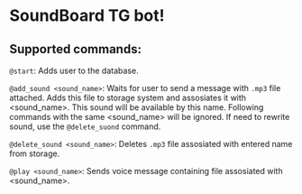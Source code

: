 # SoundBoard TG bot!
## Supported commands:
`@start`:
Adds user to the database.

`@add_sound <sound_name>`:
Waits for user to send a message with `.mp3` file attached. Adds this file to storage system and assosiates it with <sound_name>. This sound will be available by this name.
Following commands with the same <sound_name> will be ignored. If need to rewrite sound, use the `@delete_suond` command.

`@delete_sound <sound_name>`:
Deletes `.mp3` file assosiated with entered name from storage.

`@play <sound_name>`:
Sends voice message containing file assosiated with <sound_name>.

